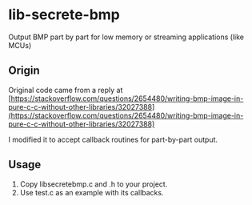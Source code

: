 # lib-secrete-bmp
Output BMP part by part for low memory or streaming applications (like MCUs)

## Origin
Original code came from a reply at [https://stackoverflow.com/questions/2654480/writing-bmp-image-in-pure-c-c-without-other-libraries/32027388](https://stackoverflow.com/questions/2654480/writing-bmp-image-in-pure-c-c-without-other-libraries/32027388)

I modified it to accept callback routines for part-by-part output.

## Usage

1. Copy libsecretebmp.c and .h to your project.
2. Use test.c as an example with its callbacks.
